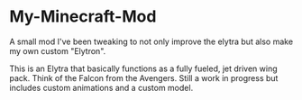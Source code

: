 # My-Minecraft-Mod
A small mod I've been tweaking to not only improve the elytra but also make my own custom "Elytron". 

This is an Elytra that basically functions as a fully fueled, jet driven wing pack. Think of the Falcon from the Avengers. Still a work in progress but includes custom animations and a custom model.
